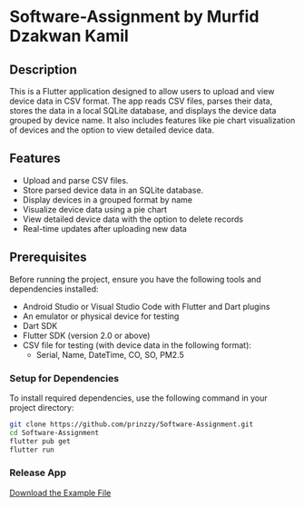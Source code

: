 # Software-Assignment by Murfid Dzakwan Kamil

## Description

This is a Flutter application designed to allow users to upload and view device data in CSV format. The app reads CSV files, parses their data, stores the data in a local SQLite database, and displays the device data grouped by device name. It also includes features like pie chart visualization of devices and the option to view detailed device data.

## Features

- Upload and parse CSV files.
- Store parsed device data in an SQLite database.
- Display devices in a grouped format by name
- Visualize device data using a pie chart
- View detailed device data with the option to delete records
- Real-time updates after uploading new data

## Prerequisites

Before running the project, ensure you have the following tools and dependencies installed:

- Android Studio or Visual Studio Code with Flutter and Dart plugins
- An emulator or physical device for testing
- Dart SDK
- Flutter SDK (version 2.0 or above)
- CSV file for testing (with device data in the following format):
  - Serial, Name, DateTime, CO, SO, PM2.5

### Setup for Dependencies

To install required dependencies, use the following command in your project directory:

```bash
git clone https://github.com/prinzzy/Software-Assignment.git
cd Software-Assignment
flutter pub get
flutter run
```

### Release App
[Download the Example File](https://raw.githubusercontent.com/prinzzy/Software-Assignment/main/app-release.apk)

